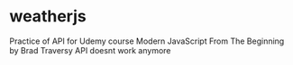 # weatherjs
Practice of API for Udemy course Modern JavaScript From The Beginning by Brad Traversy
API doesnt work anymore
